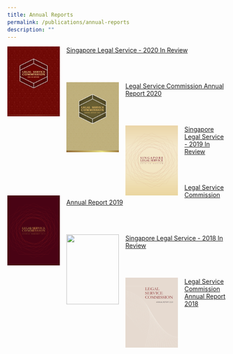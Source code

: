 ```yaml
---
title: Annual Reports
permalink: /publications/annual-reports
description: ""
---
```

<img src="/images/AR%20Covers/SLS%20-%20Year%20in%20Review%202020.png" 		 
style="
width:120px; 
height:160px;
float:left;
margin-right:15px"/> [Singapore Legal Service - 2020 In Review](/files/AR/singapore-legal-service---2020-in-review.pdf)

<br><br><br>
<img src="/images/AR%20Covers/LSC%20AR%202020.png" 
style="width:120px; 
height:160px;
float:left;
margin-right:15px"/> [Legal Service Commission Annual Report 2020](/files/AR/Legal%20Service%20Commission%20Annual%20Report%202020.pdf)

<br><br><br>
<img src="/images/AR%20Covers/SLS%20-%20Year%20in%20Review%202019.png" 
style="width:120px; 
height:160px;
float:left;
margin-right:15px"/> [Singapore Legal Service - 2019 In Review](/files/AR/Singapore%20Legal%20Service%202019%20In%20Review.pdf)

<br><br><br>
<img src="/images/AR%20Covers/LSC%20AR%202019.png" 
style="width:120px; 
height:160px;
float:left;
margin-right:15px"/> [Legal Service Commission Annual Report 2019](/files/AR/Legal%20Service%20Commission%20Annual%20Report%202019.pdf)

<br><br><br>
<img src="![](/images/AR%20Covers/SLS%20-%20Year%20in%20Review%202018.png)" 
style="width:120px; 
height:160px;
float:left;
margin-right:15px"/> [Singapore Legal Service - 2018 In Review](/files/Legal%20Service%20Commission%20Annual%20Report%202020.pdf)

<br><br><br>
<img src="/images/AR%20Covers/LSC%20Annual%20Report%202018.png" 
style="width:120px; 
height:160px;
float:left;
margin-right:15px"/> [Legal Service Commission Annual Report 2018](/files/Legal%20Service%20Commission%20Annual%20Report%202020.pdf)